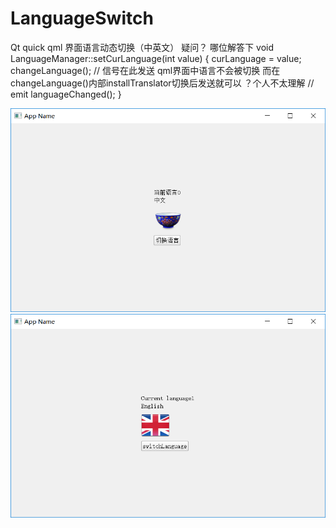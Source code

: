 # LanguageSwitch
Qt quick  qml 界面语言动态切换（中英文）
疑问？ 哪位解答下
void LanguageManager::setCurLanguage(int value)
{
    curLanguage = value;
    changeLanguage();
//   信号在此发送 qml界面中语言不会被切换 而在changeLanguage()内部installTranslator切换后发送就可以  ？个人不太理解
//    emit languageChanged();
}

![image](https://github.com/tonightgarden/LanguageSwitch/blob/master/1.png)
![image](https://github.com/tonightgarden/LanguageSwitch/blob/master/2.png)


